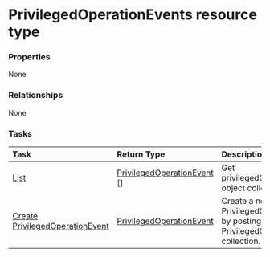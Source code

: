 # PrivilegedOperationEvents resource type



### Properties
None

### Relationships
None


### Tasks

| Task		   | Return Type	|Description|
|:---------------|:--------|:----------|
|[List](../api/privilegedoperationevent_list.md) | [PrivilegedOperationEvent](privilegedoperationevent.md) [] |Get privilegedOperationEvent object collection. |
|[Create PrivilegedOperationEvent](../api/privilegedoperationevent_post_privilegedoperationevents.md) |[PrivilegedOperationEvent](privilegedoperationevent.md)| Create a new PrivilegedOperationEvent by posting to the PrivilegedOperationEvents collection.|

<!-- uuid: 14fa8091-a19b-464c-bee0-98f2e6d85007
2015-10-16 10:08:02 UTC -->
<!-- {
  "type": "#page.annotation",
  "description": "PrivilegedOperationEvents resource",
  "keywords": "",
  "section": "documentation",
  "tocPath": ""
}-->